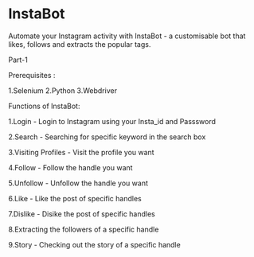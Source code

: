 # InstaBot
Automate your Instagram activity with InstaBot - a customisable bot that likes, follows and extracts the popular tags.

Part-1

Prerequisites :

1.Selenium
2.Python
3.Webdriver

Functions of InstaBot:

1.Login - Login to Instagram using your Insta_id and Passsword

2.Search - Searching for specific keyword in the search box

3.Visiting Profiles - Visit the profile you want

4.Follow - Follow the handle you want

5.Unfollow - Unfollow the handle you want

6.Like - Like the post of specific handles

7.Dislike - Disike the post of specific handles

8.Extracting the followers of a specific handle

9.Story - Checking out the story of a specific handle

